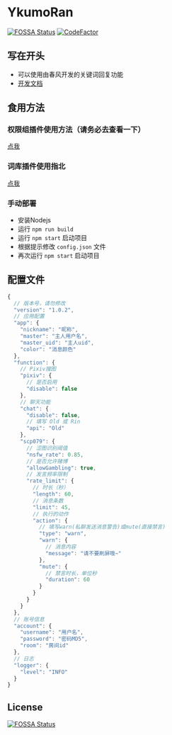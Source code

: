 # YkumoRan

[![FOSSA Status](https://app.fossa.com/api/projects/git%2Bgithub.com%2Fiirose-tools%2FYakumoRan.svg?type=shield)](https://app.fossa.com/projects/git%2Bgithub.com%2Fiirose-tools%2FYakumoRan?ref=badge_shield)
[![CodeFactor](https://www.codefactor.io/repository/github/iirose-tools/yakumoran/badge)](https://www.codefactor.io/repository/github/iirose-tools/yakumoran)

## 写在开头

- 可以使用由春风开发的关键词回复功能
- [开发文档](./docs/api.md)

## 食用方法
### 权限组插件使用方法（请务必去查看一下）
[点我](./docs/Permission.md)

### 词库插件使用指北
[点我](https://blog.bstluo.top/index.php/2021/04/26/%e8%8a%b1%e5%9b%ad%e6%96%b0%e7%89%88%e8%af%8d%e5%ba%93%e5%bc%95%e6%93%8e%e4%bd%bf%e7%94%a8%e6%8c%87%e5%8c%97/)

### 手动部署

- 安装Nodejs
- 运行 `npm run build`
- 运行 `npm start` 启动项目
- 根据提示修改 `config.json` 文件
- 再次运行 `npm start` 启动项目

## 配置文件

```javascript
{
  // 版本号，请勿修改
  "version": "1.0.2",
  // 应用配置
  "app": {
    "nickname": "昵称",
    "master": "主人用户名",
    "master_uid": "主人uid",
    "color": "消息颜色"
  },
  "function": {
    // Pixiv搜图
    "pixiv": {
      // 是否启用
      "disable": false
    },
    // 聊天功能
    "chat": {
      "disable": false,
      // 填写 Old 或 Rin
      "api": "Old"
    },
    "scp079": {
      // 涩图识别阈值
      "nsfw_rate": 0.85,
      // 是否允许赌博
      "allowGambling": true,
      // 发言频率限制
      "rate_limit": {
        // 时长（秒）
        "length": 60,
        // 消息条数
        "limit": 45,
        // 执行的动作
        "action": {
          // 填写warn(私聊发送消息警告)或mute(直接禁言)
          "type": "warn",
          "warn": {
            // 消息内容
            "message": "请不要刷屏哦~"
          },
          "mute": {
            // 禁言时长，单位秒
            "duration": 60
          }
        }
      }
    }
  },
  // 账号信息
  "account": {
    "username": "用户名",
    "password": "密码MD5",
    "room": "房间id"
  },
  // 日志
  "logger": {
    "level": "INFO"
  }
}
```

## License
[![FOSSA Status](https://app.fossa.com/api/projects/git%2Bgithub.com%2Fiirose-tools%2FYakumoRan.svg?type=large)](https://app.fossa.com/projects/git%2Bgithub.com%2Fiirose-tools%2FYakumoRan?ref=badge_large)
